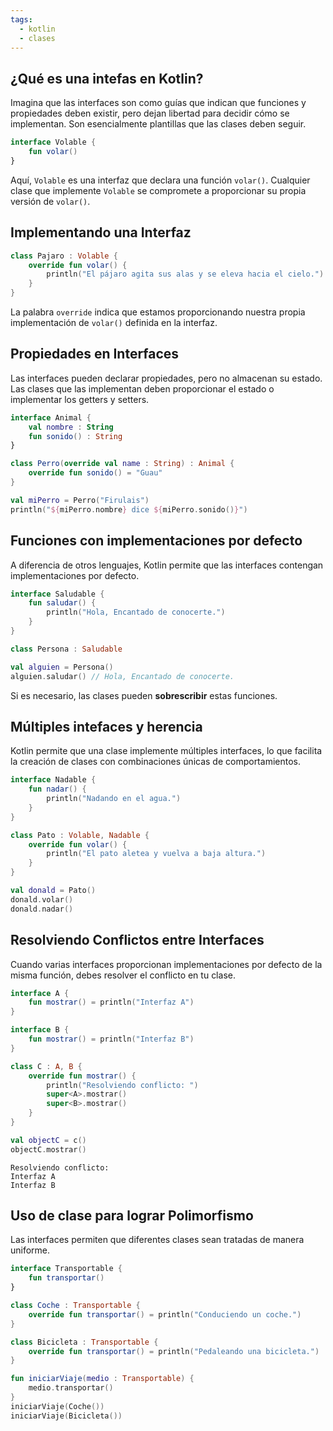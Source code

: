 ```yaml
---
tags:
  - kotlin
  - clases
---
```

## ¿Qué es una intefas en Kotlin?

Imagina que las interfaces son como guías que indican que funciones y propiedades deben existir, pero dejan libertad para decidir cómo se implementan. Son esencialmente plantillas que las clases deben seguir.

```kotlin
interface Volable {
	fun volar()
}
```

Aquí, `Volable` es una interfaz que declara una función `volar()`. Cualquier clase que implemente `Volable` se compromete a proporcionar su propia versión de `volar()`.

## Implementando una Interfaz

```kotlin
class Pajaro : Volable {
	override fun volar() {
		println("El pájaro agita sus alas y se eleva hacia el cielo.")
	}
}
```

La palabra `override` indica que estamos proporcionando nuestra propia implementación de `volar()` definida en la interfaz.

## Propiedades en Interfaces

Las interfaces pueden declarar propiedades, pero no almacenan su estado. Las clases que las implementan deben proporcionar el estado o implementar los getters y setters.

```kotlin
interface Animal {
	val nombre : String
	fun sonido() : String
}

class Perro(override val name : String) : Animal {
	override fun sonido() = "Guau"
}

val miPerro = Perro("Firulais")
println("${miPerro.nombre} dice ${miPerro.sonido()}")
```

## Funciones con implementaciones por defecto

A diferencia de otros lenguajes, Kotlin permite que las interfaces contengan implementaciones por defecto.

```kotlin
interface Saludable {
	fun saludar() {
		println("Hola, Encantado de conocerte.")
	}
}

class Persona : Saludable

val alguien = Persona()
alguien.saludar() // Hola, Encantado de conocerte.
```

Si es necesario, las clases pueden **sobrescribir** estas funciones.

## Múltiples intefaces y herencia

Kotlin permite que una clase implemente múltiples interfaces, lo que facilita la creación de clases con combinaciones únicas de comportamientos.

```kotlin
interface Nadable {
	fun nadar() {
		println("Nadando en el agua.")
	}
}

class Pato : Volable, Nadable {
	override fun volar() {
		println("El pato aletea y vuelva a baja altura.")
	}
}

val donald = Pato()
donald.volar()
donald.nadar()
```

## Resolviendo Conflictos entre Interfaces

Cuando varias interfaces proporcionan implementaciones por defecto de la misma función, debes resolver el conflicto en tu clase.

```kotlin
interface A {
	fun mostrar() = println("Interfaz A")
}

interface B {
	fun mostrar() = println("Interfaz B")
}

class C : A, B {
	override fun mostrar() {
		println("Resolviendo conflicto: ")
		super<A>.mostrar()
		super<B>.mostrar()
	}
}

val objectC = c()
objectC.mostrar()
```
```
Resolviendo conflicto:
Interfaz A
Interfaz B
```

## Uso de clase para lograr Polimorfismo

Las interfaces permiten que diferentes clases sean tratadas de manera uniforme.

```kotlin
interface Transportable {
	fun transportar()
}

class Coche : Transportable {
	override fun transportar() = println("Conduciendo un coche.")
}

class Bicicleta : Transportable {
	override fun transportar() = println("Pedaleando una bicicleta.")
}

fun iniciarViaje(medio : Transportable) {
	medio.transportar()
}
iniciarViaje(Coche())
iniciarViaje(Bicicleta())
```